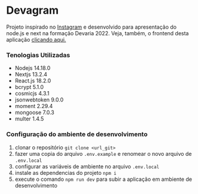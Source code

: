 # Devagram

Projeto inspirado no [Instagram](https://www.instagram.com) e desenvolvido para apresentação do node.js e next na formação Devaria 2022.
Veja, também, o frontend desta aplicação [clicando aqui.](https://github.com/Leonpsilv/react-next-devagram)


### Tenologias Utilizadas

- Nodejs 14.18.0
- Nextjs 13.2.4
- React.js 18.2.0
- bcrypt 5.1.0
- cosmicjs 4.3.1
- jsonwebtoken 9.0.0
- moment 2.29.4
- mongoose 7.0.3
- multer 1.4.5


### Configuração do ambiente de desenvolvimento

1. clonar o repositório `git clone <url_git>` 
1. fazer uma copia do arquivo `.env.example` e renomear o novo arquivo de `.env.local`
1. configurar as variáveis de ambiente no arquivo `.env.local`
1. instale as dependencias do projeto `npm i`
1. execute o comando `npm run dev` para subir a aplicação em ambiente de desenvolvimento